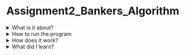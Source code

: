 # Assignment2_Bankers_Algorithm
<details>
  <summary>What is it about?</summary>
  <p>This program is to understand how deadlock works and how to pervent it.</p>
  <p>It runs though the processes and calculates the needed resources by taking the max resources it requires and subtract it from the allocated resources for each processes.</p>
  <p>If the needed resources is less than the available, it adds the allocated resources to the available resources.
  <p>This program works best on Linux.</p>
</details>
<details>
  <summary>How to run the program</summary>
  <ol>
    <li>Download the "Bankers_Algorithm.c".</li>
    <li>In terminal, set your directory to the location of "Bankers_Algorithm.c".</li>
    <li>Use gcc to complie the source code.</li>
      <ul>
        <li><code>$ gcc Bankers_Algorithm.c -o Bankers_Algorithm</code></li>
      </ul>
    <li>Run the program in terminal by entering the following command. If you closed the terminal or moved the object file, you must set or reset the directory to the location of the object file you just created.</li>
    <ul>
      <li><code>$ ./Bankers_Algorithm</code></li>
    </ul>
  </ol>
</details>
<details>
  <summary>How does it work?</summary>
  <p>The processes are borken up into three resources: A, B, C.</p>
  <p>Each process has allocated resources and has a max resources to complete the process.</p>
  <p>Max "A" resource is subtracted from allocatced "A" resource to calculate the needed resource for A. This step is repeated for B and C.</p>
  <p>If needed "A" resource is less than available "A", then it repeats the step for B and C. If not, it moves on to the next process.</p>
  <p>If all are true, the process will run and return the resources from the allocated to the available. For example, allocatated A is 2 and available A is 3, available A resource is updated to 5 because it is returning the allocated resources back to the available.</p>
  <p>It records which process was used so it can be skipped if it needs to go though the loop again. It also will keep track of which order the processes were executed.</p>
  <p>If all the processes were completed, the system is in a safe state. If not, the system is not in a safe state.</p>
</details>
<details>
  <summary>What did I learn?</summary>
  <p>Once I saw how the program was working from the example from [geeksforgeeks](https://www.geeksforgeeks.org/bankers-algorithm-in-operating-system-2/), it made a lot more sense to me.</p>
  <p>It helped me understand how to use flags to keep the system in a safe state and how to determain if the process was in a safe state or not.</p>
  <p>If all the values of <code>f[i]</code> were 1, then the system is in a safe state. If any value in the array was 0 then it was not.</p>
</details>
